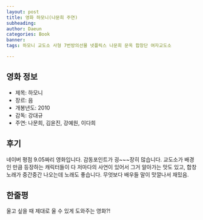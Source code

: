 ```yaml
---
layout: post
title: 영화 하모니(나문희 주연)
subheading: 
author: Daeun
categories: Book
banner:
tags: 하모니 교도소 사형 7번방의선물 넷플릭스 나문희 문옥 합창단 여자교도소

---
```


## 영화 정보
- 제목: 하모니
- 장르: 음
- 개봉년도: 2010
- 감독: 강대규
- 주연: 나문희, 김윤진, 강예원, 이다희

## 후기
네이버 평점 9.05짜리 영화입니다.
감동포인트가 굉~~~장히 많습니다. 교도소가 배경인 만큼 등장하는 캐릭터들이 다 저마다의 사연이 있어서 그거 알아가는 맛도 있고, 합창노래가 중간중간 나오는데 노래도 좋습니다. 무엇보다 배우들 말이 맛깔나서 재밌음.

## 한줄평
울고 싶을 때 제대로 울 수 있게 도와주는 영화?! 